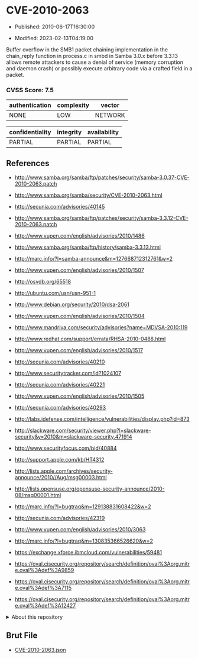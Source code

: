 # CVE-2010-2063

- Published: 2010-06-17T16:30:00

- Modified: 2023-02-13T04:19:00

Buffer overflow in the SMB1 packet chaining implementation in the chain_reply function in process.c in smbd in Samba 3.0.x before 3.3.13 allows remote attackers to cause a denial of service (memory corruption and daemon crash) or possibly execute arbitrary code via a crafted field in a packet.

### CVSS Score: **7.5**

| authentication | complexity | vector |
| --- | --- | --- |
| NONE | LOW | NETWORK |

| confidentiality | integrity | availability |
| --- | --- | --- |
| PARTIAL | PARTIAL | PARTIAL |

## References

* http://www.samba.org/samba/ftp/patches/security/samba-3.0.37-CVE-2010-2063.patch

* http://www.samba.org/samba/security/CVE-2010-2063.html

* http://secunia.com/advisories/40145

* http://www.samba.org/samba/ftp/patches/security/samba-3.3.12-CVE-2010-2063.patch

* http://www.vupen.com/english/advisories/2010/1486

* http://www.samba.org/samba/ftp/history/samba-3.3.13.html

* http://marc.info/?l=samba-announce&m=127668712312761&w=2

* http://www.vupen.com/english/advisories/2010/1507

* http://osvdb.org/65518

* http://ubuntu.com/usn/usn-951-1

* http://www.debian.org/security/2010/dsa-2061

* http://www.vupen.com/english/advisories/2010/1504

* http://www.mandriva.com/security/advisories?name=MDVSA-2010:119

* http://www.redhat.com/support/errata/RHSA-2010-0488.html

* http://www.vupen.com/english/advisories/2010/1517

* http://secunia.com/advisories/40210

* http://www.securitytracker.com/id?1024107

* http://secunia.com/advisories/40221

* http://www.vupen.com/english/advisories/2010/1505

* http://secunia.com/advisories/40293

* http://labs.idefense.com/intelligence/vulnerabilities/display.php?id=873

* http://slackware.com/security/viewer.php?l=slackware-security&y=2010&m=slackware-security.471914

* http://www.securityfocus.com/bid/40884

* http://support.apple.com/kb/HT4312

* http://lists.apple.com/archives/security-announce/2010//Aug/msg00003.html

* http://lists.opensuse.org/opensuse-security-announce/2010-08/msg00001.html

* http://marc.info/?l=bugtraq&m=129138831608422&w=2

* http://secunia.com/advisories/42319

* http://www.vupen.com/english/advisories/2010/3063

* http://marc.info/?l=bugtraq&m=130835366526620&w=2

* https://exchange.xforce.ibmcloud.com/vulnerabilities/59481

* https://oval.cisecurity.org/repository/search/definition/oval%3Aorg.mitre.oval%3Adef%3A9859

* https://oval.cisecurity.org/repository/search/definition/oval%3Aorg.mitre.oval%3Adef%3A7115

* https://oval.cisecurity.org/repository/search/definition/oval%3Aorg.mitre.oval%3Adef%3A12427

<details>
<summary>About this repository</summary> 

  This repository is part of the project [Live Hack CVE](https://github.com/Live-Hack-CVE). Main website can be found [www.live-hack.org](https://www.live-hack.org) 
  
  Made by [Sn0wAlice](https://github.com/Sn0wAlice) for the people that care about security and need to have a feed of the latest CVEs. Hope you enjoy it, don't forget to star the repo and follow me on [Twitter](https://twitter.com/Sn0wAlice) and [Github](https://github.com/Sn0wAlice). And that is my [personnal website](https://www.alice-snow.me/)

  - [Home Page](https://github.com/Live-Hack-CVE)
  - [Framework](https://github.com/Live-Hack-CVE/cve-framework)
  - [CVE database](https://github.com/Live-Hack-CVE/full_database)
  - [Changelog](https://github.com/Live-Hack-CVE/Changelog)
</details>

## Brut File

* [CVE-2010-2063.json](https://raw.githubusercontent.com/Live-Hack-CVE/full_database/main/cves/2010/CVE-2010-2063.json)

